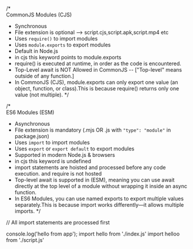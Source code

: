 /*  
 CommonJS Modules (CJS)  
 - Synchronous  
 - File extension is optional --> script.cjs,script.apk,script.mp4 etc
 - Uses `require()` to import modules  
 - Uses `module.exports` to export modules  
 - Default in Node.js  
 - in cjs this keyword points to module.exports
 - require() is executed at runtime, in order as the code is encountered.
 - Top-Level await is NOT Allowed in CommonJS --  ["Top-level" means outside of any function.]
 - In CommonJS (CJS), module.exports can only export one value (an object, function, or class).This is because require() returns only one value (not multiple).
*/

/*  
 ES6 Modules (ESM)  
 - Asynchronous  
 - File extension is mandatory (.mjs OR .js with `"type": "module"` in package.json)  
 - Uses `import` to import modules  
 - Uses `export` or `export default` to export modules  
 - Supported in modern Node.js & browsers  
 - in cjs this keyword is undefined
 - import statements are hoisted and processed before any code execution. and require is not hosted 
 - Top-level await is supported in (ESM), meaning you can use await directly at the top level of a module without wrapping it inside an async function.
 - In ES6 Modules, you can use named exports to export multiple values separately.This is because import works differently—it allows multiple imports.
*/

// All import statements are processed first

console.log('hello from app');
import hello from './index.js'
import helloo from './script.js'
